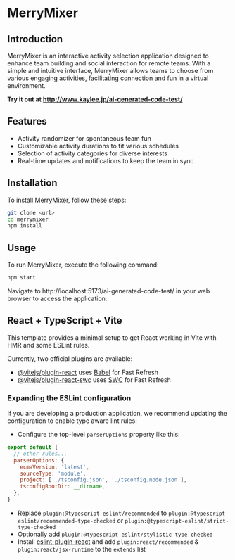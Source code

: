 # MerryMixer

## Introduction
MerryMixer is an interactive activity selection application designed to enhance team building and social interaction for remote teams. With a simple and intuitive interface, MerryMixer allows teams to choose from various engaging activities, facilitating connection and fun in a virtual environment.

**Try it out at http://www.kaylee.jp/ai-generated-code-test/**

## Features
- Activity randomizer for spontaneous team fun
- Customizable activity durations to fit various schedules
- Selection of activity categories for diverse interests
- Real-time updates and notifications to keep the team in sync

## Installation

To install MerryMixer, follow these steps:

```bash
git clone <url>
cd merrymixer
npm install
```

## Usage

To run MerryMixer, execute the following command:

```bash
npm start
```
Navigate to http://localhost:5173/ai-generated-code-test/
in your web browser to access the application.

## React + TypeScript + Vite

This template provides a minimal setup to get React working in Vite with HMR and some ESLint rules.

Currently, two official plugins are available:

- [@vitejs/plugin-react](https://github.com/vitejs/vite-plugin-react/blob/main/packages/plugin-react/README.md) uses [Babel](https://babeljs.io/) for Fast Refresh
- [@vitejs/plugin-react-swc](https://github.com/vitejs/vite-plugin-react-swc) uses [SWC](https://swc.rs/) for Fast Refresh

### Expanding the ESLint configuration

If you are developing a production application, we recommend updating the configuration to enable type aware lint rules:

- Configure the top-level `parserOptions` property like this:

```js
export default {
  // other rules...
  parserOptions: {
    ecmaVersion: 'latest',
    sourceType: 'module',
    project: ['./tsconfig.json', './tsconfig.node.json'],
    tsconfigRootDir: __dirname,
  },
}
```

- Replace `plugin:@typescript-eslint/recommended` to `plugin:@typescript-eslint/recommended-type-checked` or `plugin:@typescript-eslint/strict-type-checked`
- Optionally add `plugin:@typescript-eslint/stylistic-type-checked`
- Install [eslint-plugin-react](https://github.com/jsx-eslint/eslint-plugin-react) and add `plugin:react/recommended` & `plugin:react/jsx-runtime` to the `extends` list
